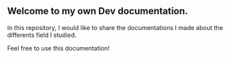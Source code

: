 
## Welcome to my own Dev documentation. 


In this repository, I would like to share the documentations I made about the differents field I studied. 

Feel free to use this documentation! 
